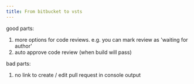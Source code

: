```yaml
---
title: From bitbucket to vsts
---
```


good parts:
1. more options for code reviews. e.g. you can mark review as 'waiting for author'
2. auto approve code review (when build will pass)

bad parts:
1. no link to create / edit pull request in console output

